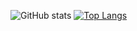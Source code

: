 ![GitHub stats](https://github-readme-stats.vercel.app/api?username=justsoleo&theme=dark&show_icons=true)
[![Top Langs](https://github-readme-stats.vercel.app/api/top-langs/?username=justsoleo&layout=compact)](https://github.com/anuraghazra/github-readme-stats)
